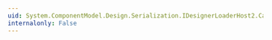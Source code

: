 ```yaml
---
uid: System.ComponentModel.Design.Serialization.IDesignerLoaderHost2.CanReloadWithErrors
internalonly: False
---
```

